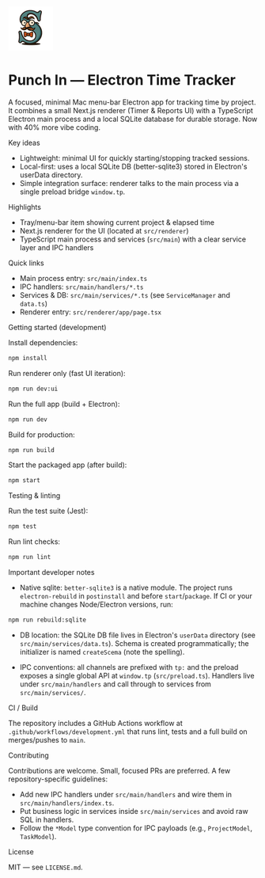 ![Punch In logo](img/logo.png)

# Punch In — Electron Time Tracker

A focused, minimal Mac menu-bar Electron app for tracking time by project. It combines a small Next.js renderer (Timer & Reports UI) with a TypeScript Electron main process and a local SQLite database for durable storage. Now with 40% more vibe coding.

Key ideas
- Lightweight: minimal UI for quickly starting/stopping tracked sessions.
- Local-first: uses a local SQLite DB (better-sqlite3) stored in Electron's userData directory.
- Simple integration surface: renderer talks to the main process via a single preload bridge `window.tp`.

Highlights
- Tray/menu-bar item showing current project & elapsed time
- Next.js renderer for the UI (located at `src/renderer`)
- TypeScript main process and services (`src/main`) with a clear service layer and IPC handlers

Quick links
- Main process entry: `src/main/index.ts`
- IPC handlers: `src/main/handlers/*.ts`
- Services & DB: `src/main/services/*.ts` (see `ServiceManager` and `data.ts`)
- Renderer entry: `src/renderer/app/page.tsx`

Getting started (development)

Install dependencies:

```bash
npm install
```

Run renderer only (fast UI iteration):

```bash
npm run dev:ui
```

Run the full app (build + Electron):

```bash
npm run dev
```

Build for production:

```bash
npm run build
```

Start the packaged app (after build):

```bash
npm start
```

Testing & linting

Run the test suite (Jest):

```bash
npm test
```

Run lint checks:

```bash
npm run lint
```

Important developer notes
- Native sqlite: `better-sqlite3` is a native module. The project runs `electron-rebuild` in `postinstall` and before `start`/`package`. If CI or your machine changes Node/Electron versions, run:

```bash
npm run rebuild:sqlite
```

- DB location: the SQLite DB file lives in Electron's `userData` directory (see `src/main/services/data.ts`). Schema is created programmatically; the initializer is named `createScema` (note the spelling).

- IPC conventions: all channels are prefixed with `tp:` and the preload exposes a single global API at `window.tp` (`src/preload.ts`). Handlers live under `src/main/handlers` and call through to services from `src/main/services/`.

CI / Build

The repository includes a GitHub Actions workflow at `.github/workflows/development.yml` that runs lint, tests and a full build on merges/pushes to `main`.

Contributing

Contributions are welcome. Small, focused PRs are preferred. A few repository-specific guidelines:

- Add new IPC handlers under `src/main/handlers` and wire them in `src/main/handlers/index.ts`.
- Put business logic in services inside `src/main/services` and avoid raw SQL in handlers.
- Follow the `*Model` type convention for IPC payloads (e.g., `ProjectModel`, `TaskModel`).

License

MIT — see `LICENSE.md`.